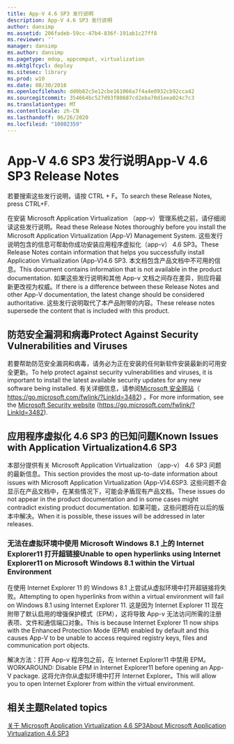 ```yaml
---
title: App-V 4.6 SP3 发行说明
description: App-V 4.6 SP3 发行说明
author: dansimp
ms.assetid: 206fadeb-59cc-47b4-836f-191ab1c27ff8
ms.reviewer: ''
manager: dansimp
ms.author: dansimp
ms.pagetype: mdop, appcompat, virtualization
ms.mktglfcycl: deploy
ms.sitesec: library
ms.prod: w10
ms.date: 08/30/2016
ms.openlocfilehash: dd0b82c5e12cbe161066a7f4a4e0932cb92cca42
ms.sourcegitcommit: 354664bc527d93f80687cd2eba70d1eea024c7c3
ms.translationtype: MT
ms.contentlocale: zh-CN
ms.lasthandoff: 06/26/2020
ms.locfileid: "10802359"
---
```

# <span data-ttu-id="ce5d0-103">App-V 4.6 SP3 发行说明</span><span class="sxs-lookup"><span data-stu-id="ce5d0-103">App-V 4.6 SP3 Release Notes</span></span>


<span data-ttu-id="ce5d0-104">若要搜索这些发行说明，请按 CTRL + F。</span><span class="sxs-lookup"><span data-stu-id="ce5d0-104">To search these Release Notes, press CTRL+F.</span></span>

<span data-ttu-id="ce5d0-105">在安装 Microsoft Application Virtualization （app-v）管理系统之前，请仔细阅读这些发行说明。</span><span class="sxs-lookup"><span data-stu-id="ce5d0-105">Read these Release Notes thoroughly before you install the Microsoft Application Virtualization (App-V) Management System.</span></span> <span data-ttu-id="ce5d0-106">这些发行说明包含的信息可帮助你成功安装应用程序虚拟化（app-v） 4.6 SP3。</span><span class="sxs-lookup"><span data-stu-id="ce5d0-106">These Release Notes contain information that helps you successfully install Application Virtualization (App-V)4.6 SP3.</span></span> <span data-ttu-id="ce5d0-107">本文档包含产品文档中不可用的信息。</span><span class="sxs-lookup"><span data-stu-id="ce5d0-107">This document contains information that is not available in the product documentation.</span></span> <span data-ttu-id="ce5d0-108">如果这些发行说明和其他 App-v 文档之间存在差异，则应将最新更改视为权威。</span><span class="sxs-lookup"><span data-stu-id="ce5d0-108">If there is a difference between these Release Notes and other App-V documentation, the latest change should be considered authoritative.</span></span> <span data-ttu-id="ce5d0-109">这些发行说明取代了本产品附带的内容。</span><span class="sxs-lookup"><span data-stu-id="ce5d0-109">These release notes supersede the content that is included with this product.</span></span>

## <span data-ttu-id="ce5d0-110">防范安全漏洞和病毒</span><span class="sxs-lookup"><span data-stu-id="ce5d0-110">Protect Against Security Vulnerabilities and Viruses</span></span>


<span data-ttu-id="ce5d0-111">若要帮助防范安全漏洞和病毒，请务必为正在安装的任何新软件安装最新的可用安全更新。</span><span class="sxs-lookup"><span data-stu-id="ce5d0-111">To help protect against security vulnerabilities and viruses, it is important to install the latest available security updates for any new software being installed.</span></span> <span data-ttu-id="ce5d0-112">有关详细信息，请参阅[Microsoft 安全网站](https://go.microsoft.com/fwlink/?LinkId=3482)（ https://go.microsoft.com/fwlink/?LinkId=3482) 。</span><span class="sxs-lookup"><span data-stu-id="ce5d0-112">For more information, see the [Microsoft Security website](https://go.microsoft.com/fwlink/?LinkId=3482) (https://go.microsoft.com/fwlink/?LinkId=3482).</span></span>

## <span data-ttu-id="ce5d0-113">应用程序虚拟化 4.6 SP3 的已知问题</span><span class="sxs-lookup"><span data-stu-id="ce5d0-113">Known Issues with Application Virtualization4.6 SP3</span></span>


<span data-ttu-id="ce5d0-114">本部分提供有关 Microsoft Application Virtualization （app-v） 4.6 SP3 问题的最新信息。</span><span class="sxs-lookup"><span data-stu-id="ce5d0-114">This section provides the most up-to-date information about issues with Microsoft Application Virtualization (App-V)4.6SP3.</span></span> <span data-ttu-id="ce5d0-115">这些问题不会显示在产品文档中，在某些情况下，可能会矛盾现有产品文档。</span><span class="sxs-lookup"><span data-stu-id="ce5d0-115">These issues do not appear in the product documentation and in some cases might contradict existing product documentation.</span></span> <span data-ttu-id="ce5d0-116">如果可能，这些问题将在以后的版本中解决。</span><span class="sxs-lookup"><span data-stu-id="ce5d0-116">When it is possible, these issues will be addressed in later releases.</span></span>

### <span data-ttu-id="ce5d0-117">无法在虚拟环境中使用 Microsoft Windows 8.1 上的 Internet Explorer11 打开超链接</span><span class="sxs-lookup"><span data-stu-id="ce5d0-117">Unable to open hyperlinks using Internet Explorer11 on Microsoft Windows 8.1 within the Virtual Environment</span></span>

<span data-ttu-id="ce5d0-118">在使用 Internet Explorer 11 的 Windows 8.1 上尝试从虚拟环境中打开超链接将失败。</span><span class="sxs-lookup"><span data-stu-id="ce5d0-118">Attempting to open hyperlinks from within a virtual environment will fail on Windows 8.1 using Internet Explorer 11.</span></span> <span data-ttu-id="ce5d0-119">这是因为 Internet Explorer 11 现在附带了默认启用的增强保护模式（EPM），这将导致 App-v 无法访问所需的注册表项、文件和通信端口对象。</span><span class="sxs-lookup"><span data-stu-id="ce5d0-119">This is because Internet Explorer 11 now ships with the Enhanced Protection Mode (EPM) enabled by default and this causes App-V to be unable to access required registry keys, files and communication port objects.</span></span>

<span data-ttu-id="ce5d0-120">解决方法：打开 App-v 程序包之前，在 Internet Explorer11 中禁用 EPM。</span><span class="sxs-lookup"><span data-stu-id="ce5d0-120">WORKAROUND: Disable EPM in Internet Explorer11 before opening an App-V package.</span></span> <span data-ttu-id="ce5d0-121">这将允许你从虚拟环境中打开 Internet Explorer。</span><span class="sxs-lookup"><span data-stu-id="ce5d0-121">This will allow you to open Internet Explorer from within the virtual environment.</span></span>

## <span data-ttu-id="ce5d0-122">相关主题</span><span class="sxs-lookup"><span data-stu-id="ce5d0-122">Related topics</span></span>


[<span data-ttu-id="ce5d0-123">关于 Microsoft Application Virtualization 4.6 SP3</span><span class="sxs-lookup"><span data-stu-id="ce5d0-123">About Microsoft Application Virtualization 4.6 SP3</span></span>](about-microsoft-application-virtualization-46-sp3.md)

 

 





